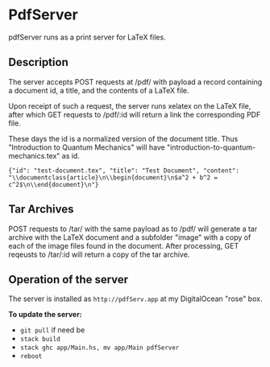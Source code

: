 # PdfServer

pdfServer runs
as a print server for LaTeX files.

## Description

The server accepts POST requests at /pdf/ with payload 
a record containing a document id, a title, and the 
contents of a LaTeX file.

Upon receipt of such a request, the server runs
xelatex on the LaTeX file, after which
GET requests to /pdf/:id will return 
a link the corresponding PDF file.

These days the id is a normalized version of the 
document title.  Thus "Introduction to Quantum Mechanics"
will have "introduction-to-quantum-mechanics.tex" 
as id.


```
{"id": "test-document.tex", "title": "Test Document", "content": "\\documentclass{article}\n\\begin{document}\n$a^2 + b^2 = c^2$\n\\end{document}\n"}
```

## Tar Archives

POST requests to /tar/ with the same payload as to /pdf/
will generate a tar archive with the LaTeX document
and a subfolder "image" with a copy of each of the
image files found in the document. After processing,
GET reqeusts to /tar/:id will return a copy of the 
tar archive.  


## Operation of the server

The server is installed as `http://pdfServ.app` at
my DigitalOcean "rose" box.

**To update the server:**

- `git pull` if need be
- `stack build`
- `stack ghc app/Main.hs, mv app/Main pdfServer`
- `reboot`
